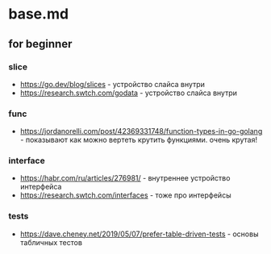 # base.md

## for beginner

### slice
* https://go.dev/blog/slices - устройство слайса внутри
* https://research.swtch.com/godata - устройство слайса внутри

### func
* https://jordanorelli.com/post/42369331748/function-types-in-go-golang - показывают как можно вертеть крутить функциями. очень крутая!

### interface
* https://habr.com/ru/articles/276981/ - внутреннее устройство интерфейса
* https://research.swtch.com/interfaces - тоже про интерфейсы

### tests
* https://dave.cheney.net/2019/05/07/prefer-table-driven-tests - основы табличных тестов

